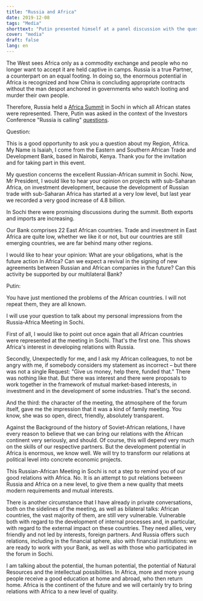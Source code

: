 ```yaml
---
title: "Russia and Africa"
date: 2019-12-08
tags: "Media"
shorttext: "Putin presented himself at a panel discussion with the questions of the participants. It was also about Africa."
cover: "media"
draft: false
lang: en
---
```


The West sees Africa only as a commodity exchange and people who no longer want to accept it are held captive in camps. Russia is a true Partner, a counterpart on an equal footing. In doing so, the enormous potential in Africa is recognized and how China is concluding appropriate contracts without the man despot anchored in governments who watch looting and murder their own people. 

Therefore, Russia held a [Africa Summit](https://summitafrica.ru/en/ "RUSSIA—AFRICA SUMMIT AND ECONOMIC FORUM") in Sochi in which all African states were represented. There, Putin was asked in the context of the Investors Conference "Russia is calling" [questions](http://kremlin.ru/events/president/news/62073 "Инвестиционный форум 'Россия зовёт!'").

Question: 

This is a good opportunity to ask you a question about my Region, Africa. My Name is Isaiah, I come from the Eastern and Southern African Trade and Development Bank, based in Nairobi, Kenya. Thank you for the invitation and for taking part in this event.

My question concerns the excellent Russian-African summit in Sochi. Now, Mr President, I would like to hear your opinion on projects with sub-Saharan Africa, on investment development, because the development of Russian trade with sub-Saharan Africa has started at a very low level, but last year we recorded a very good increase of 4.8 billion.

In Sochi there were promising discussions during the summit. Both exports and imports are increasing.

Our Bank comprises 22 East African countries. Trade and investment in East Africa are quite low, whether we like it or not, but our countries are still emerging countries, we are far behind many other regions.

I would like to hear your opinion: What are your obligations, what is the future action in Africa? Can we expect a revival in the signing of new agreements between Russian and African companies in the future? Can this activity be supported by our multilateral Bank?

Putin:

You have just mentioned the problems of the African countries. I will not repeat them, they are all known.

I will use your question to talk about my personal impressions from the Russia-Africa Meeting in Sochi.

First of all, I would like to point out once again that all African countries were represented at the meeting in Sochi. That's the first one. This shows Africa's interest in developing relations with Russia.

Secondly, Unexpectedly for me, and I ask my African colleagues, to not be angry with me, if somebody considers my statement as incorrect – but there was not a single Request: "Give us money, help there, funded that." There was nothing like that. But there was interest and there were proposals to work together in the framework of mutual market-based interests, in investment and in the development of some industries. That's the second.

And the third: the character of the meeting, the atmosphere of the forum itself, gave me the impression that it was a kind of family meeting. You know, she was so open, direct, friendly, absolutely transparent.

Against the Background of the history of Soviet-African relations, I have every reason to believe that we can bring our relations with the African continent very seriously, and should. Of course, this will depend very much on the skills of our respective partners. But the development potential in Africa is enormous, we know well. We will try to transform our relations at political level into concrete economic projects.

This Russian-African Meeting in Sochi is not a step to remind you of our good relations with Africa. No. It is an attempt to put relations between Russia and Africa on a new level, to give them a new quality that meets modern requirements and mutual interests.

There is another circumstance that I have already in private conversations, both on the sidelines of the meeting, as well as bilateral talks: African countries, the vast majority of them, are still very vulnerable. Vulnerable both with regard to the development of internal processes and, in particular, with regard to the external impact on these countries. They need allies, very friendly and not led by interests, foreign partners. And Russia offers such relations, including in the financial sphere, also with financial institutions: we are ready to work with your Bank, as well as with those who participated in the forum in Sochi.

I am talking about the potential, the human potential, the potential of Natural Resources and the intellectual possibilities. In Africa, more and more young people receive a good education at home and abroad, who then return home. Africa is the continent of the future and we will certainly try to bring relations with Africa to a new level of quality.
